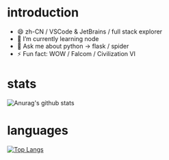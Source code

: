 
<!--
**zxjlm/zxjlm** is a ✨ _special_ ✨ repository because its `README.md` (this file) appears on your GitHub profile.

Here are some ideas to get you started:

- 🔭 I’m currently working on ...
- 🌱 I’m currently learning ...
- 👯 I’m looking to collaborate on ...
- 🤔 I’m looking for help with ...
- 💬 Ask me about ...
- 📫 How to reach me: ...
- 😄 Pronouns: ...
- ⚡ Fun fact: ...
-->

# introduction

- 😄 zh-CN / VSCode & JetBrains / full stack explorer
- 🌱 I’m currently learning node
- 💬 Ask me about python -> flask / spider
- ⚡ Fun fact: WOW / Falcom / Civilization VI

# stats
![Anurag's github stats](https://github-readme-stats.vercel.app/api?username=zxjlm&show_icons=true&theme=merko)

# languages
[![Top Langs](https://github-readme-stats.vercel.app/api/top-langs/?username=zxjlm&layout=compact)](https://github.com/anuraghazra/github-readme-stats)


